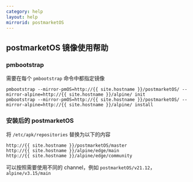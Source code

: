 ```yaml
---
category: help
layout: help
mirrorid: postmarketOS
---
```


## postmarketOS 镜像使用帮助

### pmbootstrap

需要在每个 `pmbootstrap` 命令中都指定镜像

```console
pmbootstrap --mirror-pmOS=http://{{ site.hostname }}/postmarketOS/ --mirror-alpine=http://{{ site.hostname }}/alpine/ init
pmbootstrap --mirror-pmOS=http://{{ site.hostname }}/postmarketOS/ --mirror-alpine=http://{{ site.hostname }}/alpine/ install
```

### 安装后的 postmarketOS

将 `/etc/apk/repositories` 替换为以下的内容

```
http://{{ site.hostname }}/postmarketOS/master
http://{{ site.hostname }}/alpine/edge/main
http://{{ site.hostname }}/alpine/edge/community
```

可以按照需要使用不同的 channel，例如 `postmarketOS/v21.12`，`alpine/v3.15/main`
